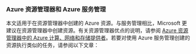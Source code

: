 ### Azure 资源管理器和 Azure 服务管理
 
本文适用于在资源管理器中创建的 Azure 资源。与服务管理相比，Microsoft 更建议在资源管理器中创建资源。有关资源管理器优点的说明，请参阅 [Azure 资源管理器中的 Azure 计算、网络和存储提供者](/documentation/articles/virtual-machines-azurerm-versus-azuresm)。若要对使用 Azure 服务管理创建的资源执行类似的任务，请参阅以下文章：

<!---HONumber=Mooncake_0104_2016-->